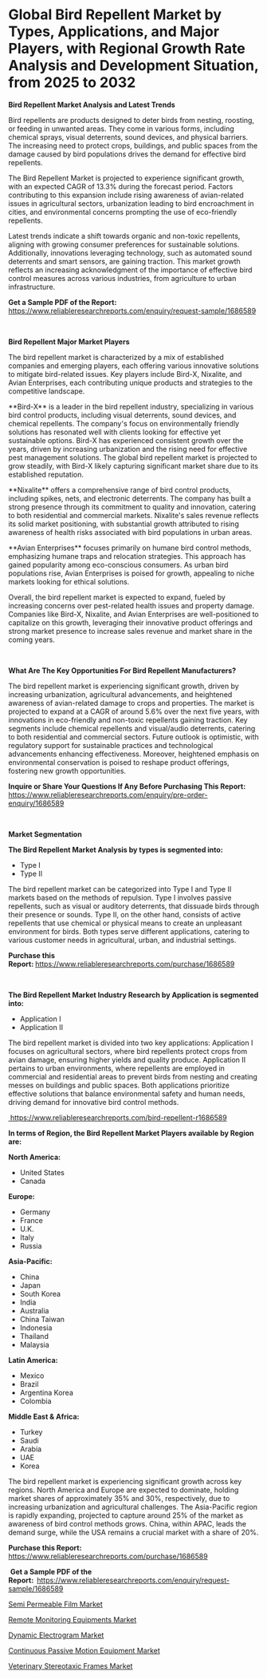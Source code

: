 <p><h1>Global Bird Repellent Market by Types, Applications, and Major Players, with Regional Growth Rate Analysis and Development Situation, from 2025 to 2032</h1></p><p><strong>Bird Repellent Market Analysis and Latest Trends</strong></p>
<p><p>Bird repellents are products designed to deter birds from nesting, roosting, or feeding in unwanted areas. They come in various forms, including chemical sprays, visual deterrents, sound devices, and physical barriers. The increasing need to protect crops, buildings, and public spaces from the damage caused by bird populations drives the demand for effective bird repellents.</p><p>The Bird Repellent Market is projected to experience significant growth, with an expected CAGR of 13.3% during the forecast period. Factors contributing to this expansion include rising awareness of avian-related issues in agricultural sectors, urbanization leading to bird encroachment in cities, and environmental concerns prompting the use of eco-friendly repellents. </p><p>Latest trends indicate a shift towards organic and non-toxic repellents, aligning with growing consumer preferences for sustainable solutions. Additionally, innovations leveraging technology, such as automated sound deterrents and smart sensors, are gaining traction. This market growth reflects an increasing acknowledgment of the importance of effective bird control measures across various industries, from agriculture to urban infrastructure.</p></p>
<p><strong>Get a Sample PDF of the Report:&nbsp;</strong> <a href="https://www.reliableresearchreports.com/enquiry/request-sample/1686589?utm_campaign=9&utm_medium=2&utm_source=Github&utm_content=ia&utm_term=26032025&utm_id=bird-repellent">https://www.reliableresearchreports.com/enquiry/request-sample/1686589</a></p>
<p>&nbsp;</p>
<p><strong>Bird Repellent Major Market Players</strong></p>
<p><p>The bird repellent market is characterized by a mix of established companies and emerging players, each offering various innovative solutions to mitigate bird-related issues. Key players include Bird-X, Nixalite, and Avian Enterprises, each contributing unique products and strategies to the competitive landscape.</p><p>**Bird-X** is a leader in the bird repellent industry, specializing in various bird control products, including visual deterrents, sound devices, and chemical repellents. The company's focus on environmentally friendly solutions has resonated well with clients looking for effective yet sustainable options. Bird-X has experienced consistent growth over the years, driven by increasing urbanization and the rising need for effective pest management solutions. The global bird repellent market is projected to grow steadily, with Bird-X likely capturing significant market share due to its established reputation.</p><p>**Nixalite** offers a comprehensive range of bird control products, including spikes, nets, and electronic deterrents. The company has built a strong presence through its commitment to quality and innovation, catering to both residential and commercial markets. Nixalite's sales revenue reflects its solid market positioning, with substantial growth attributed to rising awareness of health risks associated with bird populations in urban areas.</p><p>**Avian Enterprises** focuses primarily on humane bird control methods, emphasizing humane traps and relocation strategies. This approach has gained popularity among eco-conscious consumers. As urban bird populations rise, Avian Enterprises is poised for growth, appealing to niche markets looking for ethical solutions.</p><p>Overall, the bird repellent market is expected to expand, fueled by increasing concerns over pest-related health issues and property damage. Companies like Bird-X, Nixalite, and Avian Enterprises are well-positioned to capitalize on this growth, leveraging their innovative product offerings and strong market presence to increase sales revenue and market share in the coming years.</p></p>
<p>&nbsp;</p>
<p><strong>What Are The Key Opportunities For Bird Repellent Manufacturers?</strong></p>
<p><p>The bird repellent market is experiencing significant growth, driven by increasing urbanization, agricultural advancements, and heightened awareness of avian-related damage to crops and properties. The market is projected to expand at a CAGR of around 5.6% over the next five years, with innovations in eco-friendly and non-toxic repellents gaining traction. Key segments include chemical repellents and visual/audio deterrents, catering to both residential and commercial sectors. Future outlook is optimistic, with regulatory support for sustainable practices and technological advancements enhancing effectiveness. Moreover, heightened emphasis on environmental conservation is poised to reshape product offerings, fostering new growth opportunities.</p></p>
<p><strong>Inquire or Share Your Questions If Any Before Purchasing This Report:</strong> <a href="https://www.reliableresearchreports.com/enquiry/pre-order-enquiry/1686589?utm_campaign=9&utm_medium=2&utm_source=Github&utm_content=ia&utm_term=26032025&utm_id=bird-repellent">https://www.reliableresearchreports.com/enquiry/pre-order-enquiry/1686589</a></p>
<p>&nbsp;</p>
<p><strong>Market Segmentation</strong></p>
<p><strong>The Bird Repellent Market Analysis by types is segmented into:</strong></p>
<p><ul><li>Type I</li><li>Type II</li></ul></p>
<p><p>The bird repellent market can be categorized into Type I and Type II markets based on the methods of repulsion. Type I involves passive repellents, such as visual or auditory deterrents, that dissuade birds through their presence or sounds. Type II, on the other hand, consists of active repellents that use chemical or physical means to create an unpleasant environment for birds. Both types serve different applications, catering to various customer needs in agricultural, urban, and industrial settings.</p></p>
<p><strong>Purchase this Report:&nbsp;</strong><a href="https://www.reliableresearchreports.com/purchase/1686589?utm_campaign=9&utm_medium=2&utm_source=Github&utm_content=ia&utm_term=26032025&utm_id=bird-repellent">https://www.reliableresearchreports.com/purchase/1686589</a></p>
<p>&nbsp;</p>
<p><strong>The Bird Repellent Market Industry Research by Application is segmented into:</strong></p>
<p><ul><li>Application I</li><li>Application II</li></ul></p>
<p><p>The bird repellent market is divided into two key applications: Application I focuses on agricultural sectors, where bird repellents protect crops from avian damage, ensuring higher yields and quality produce. Application II pertains to urban environments, where repellents are employed in commercial and residential areas to prevent birds from nesting and creating messes on buildings and public spaces. Both applications prioritize effective solutions that balance environmental safety and human needs, driving demand for innovative bird control methods.</p></p>
<p><a href="https://www.reliableresearchreports.com/bird-repellent-r1686589?utm_campaign=9&utm_medium=2&utm_source=Github&utm_content=ia&utm_term=26032025&utm_id=bird-repellent">&nbsp;https://www.reliableresearchreports.com/bird-repellent-r1686589</a></p>
<p><strong>In terms of Region, the Bird Repellent Market Players available by Region are:</strong></p>
<p>
    <p> <strong> North America: </strong>
        <ul>
            <li>United States</li>
            <li>Canada</li>
        </ul>
        </p> 
    <p> <strong> Europe: </strong>
        <ul>
            <li>Germany</li>
            <li>France</li>
            <li>U.K.</li>
            <li>Italy</li>
            <li>Russia</li>
        </ul>
        </p> 
    <p> <strong> Asia-Pacific: </strong>
        <ul>
            <li>China</li>
            <li>Japan</li>
            <li>South Korea</li>
            <li>India</li>
            <li>Australia</li>
            <li>China Taiwan</li>
            <li>Indonesia</li>
            <li>Thailand</li>
            <li>Malaysia</li>
        </ul>
        </p> 
    <p> <strong> Latin America: </strong>
        <ul>
            <li>Mexico</li>
            <li>Brazil</li>
            <li>Argentina Korea</li>
            <li>Colombia</li>
        </ul>
        </p> 
    <p> <strong> Middle East & Africa: </strong>
        <ul>
            <li>Turkey</li>
            <li>Saudi</li>
            <li>Arabia</li>
            <li>UAE</li>
            <li>Korea</li>
        </ul>
    </p>
    </p>
<p><p>The bird repellent market is experiencing significant growth across key regions. North America and Europe are expected to dominate, holding market shares of approximately 35% and 30%, respectively, due to increasing urbanization and agricultural challenges. The Asia-Pacific region is rapidly expanding, projected to capture around 25% of the market as awareness of bird control methods grows. China, within APAC, leads the demand surge, while the USA remains a crucial market with a share of 20%.</p></p>
<p><strong>Purchase this Report: </strong><a href="https://www.reliableresearchreports.com/purchase/1686589?utm_campaign=9&utm_medium=2&utm_source=Github&utm_content=ia&utm_term=26032025&utm_id=bird-repellent">https://www.reliableresearchreports.com/purchase/1686589</a></p>
<p>&nbsp;<strong>Get a Sample PDF of the Report:&nbsp;&nbsp;</strong><a href="https://www.reliableresearchreports.com/enquiry/request-sample/1686589?utm_campaign=9&utm_medium=2&utm_source=Github&utm_content=ia&utm_term=26032025&utm_id=bird-repellent">https://www.reliableresearchreports.com/enquiry/request-sample/1686589</a></p>
<p><strong></strong></p>
<p><p><a href="https://github.com/lemiranajd/Market-Research-Report-List-1/blob/main/semi-permeable-film-market.md?utm_campaign=9&utm_medium=2&utm_source=Github&utm_content=ia&utm_term=26032025&utm_id=bird-repellent">Semi Permeable Film Market</a></p><p><a href="https://github.com/ogbadujonito22/Market-Research-Report-List-1/blob/main/remote-monitoring-equipments-market.md?utm_campaign=9&utm_medium=2&utm_source=Github&utm_content=ia&utm_term=26032025&utm_id=bird-repellent">Remote Monitoring Equipments Market</a></p><p><a href="https://github.com/alekitanis/Market-Research-Report-List-1/blob/main/dynamic-electrogram-market.md?utm_campaign=9&utm_medium=2&utm_source=Github&utm_content=ia&utm_term=26032025&utm_id=bird-repellent">Dynamic Electrogram Market</a></p><p><a href="https://github.com/pichuaadh0/Market-Research-Report-List-1/blob/main/continuous-passive-motion-equipment-market.md?utm_campaign=9&utm_medium=2&utm_source=Github&utm_content=ia&utm_term=26032025&utm_id=bird-repellent">Continuous Passive Motion Equipment Market</a></p><p><a href="https://github.com/bilkbitsch/Market-Research-Report-List-1/blob/main/veterinary-stereotaxic-frames-market.md?utm_campaign=9&utm_medium=2&utm_source=Github&utm_content=ia&utm_term=26032025&utm_id=bird-repellent">Veterinary Stereotaxic Frames Market</a></p></p>